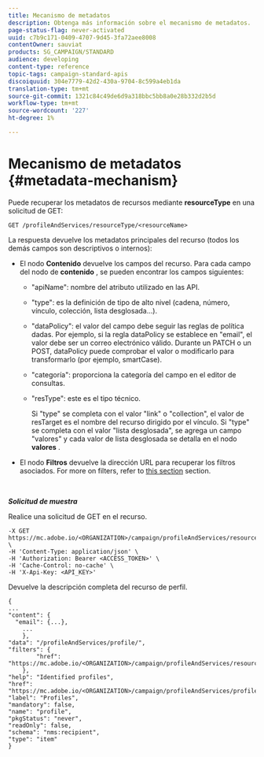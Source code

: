 ```yaml
---
title: Mecanismo de metadatos
description: Obtenga más información sobre el mecanismo de metadatos.
page-status-flag: never-activated
uuid: c7b9c171-0409-4707-9d45-3fa72aee8008
contentOwner: sauviat
products: SG_CAMPAIGN/STANDARD
audience: developing
content-type: reference
topic-tags: campaign-standard-apis
discoiquuid: 304e7779-42d2-430a-9704-8c599a4eb1da
translation-type: tm+mt
source-git-commit: 1321c84c49de6d9a318bbc5bb8a0e28b332d2b5d
workflow-type: tm+mt
source-wordcount: '227'
ht-degree: 1%

---
```



# Mecanismo de metadatos {#metadata-mechanism}

Puede recuperar los metadatos de recursos mediante **resourceType** en una solicitud de GET:

`GET /profileAndServices/resourceType/<resourceName>`

La respuesta devuelve los metadatos principales del recurso (todos los demás campos son descriptivos o internos):

* El nodo **Contenido** devuelve los campos del recurso. Para cada campo del nodo de **contenido** , se pueden encontrar los campos siguientes:

   * &quot;apiName&quot;: nombre del atributo utilizado en las API.
   * &quot;type&quot;: es la definición de tipo de alto nivel (cadena, número, vínculo, colección, lista desglosada...).
   * &quot;dataPolicy&quot;: el valor del campo debe seguir las reglas de política dadas. Por ejemplo, si la regla dataPolicy se establece en &quot;email&quot;, el valor debe ser un correo electrónico válido. Durante un PATCH o un POST, dataPolicy puede comprobar el valor o modificarlo para transformarlo (por ejemplo, smartCase).
   * &quot;categoría&quot;: proporciona la categoría del campo en el editor de consultas.
   * &quot;resType&quot;: este es el tipo técnico.

      Si &quot;type&quot; se completa con el valor &quot;link&quot; o &quot;collection&quot;, el valor de resTarget es el nombre del recurso dirigido por el vínculo.
Si &quot;type&quot; se completa con el valor &quot;lista desglosada&quot;, se agrega un campo &quot;valores&quot; y cada valor de lista desglosada se detalla en el nodo **valores** .

* El nodo **Filtros** devuelve la dirección URL para recuperar los filtros asociados. For more on filters, refer to [this section](../../api/using/filtering.md) section.

<!-- créer une section au même niveau sur les liens -->
<!-- dans l'exemple: birthdate, email +  mettre 2 liens : un de type 1-1 , 1-N
si on prend l'exemple de l'org unit, on aura un bon exemple lien -->
<!-- plus reparler du node Data -->

<br/>

***Solicitud de muestra***

Realice una solicitud de GET en el recurso.

```
-X GET https://mc.adobe.io/<ORGANIZATION>/campaign/profileAndServices/resourceType/profile \
-H 'Content-Type: application/json' \
-H 'Authorization: Bearer <ACCESS_TOKEN>' \
-H 'Cache-Control: no-cache' \
-H 'X-Api-Key: <API_KEY>'
```

Devuelve la descripción completa del recurso de perfil.

```
{
...
"content": {
  "email": {...},
    ...
    },
"data": "/profileAndServices/profile/",
"filters": {
        "href": "https://mc.adobe.io/<ORGANIZATION>/campaign/profileAndServices/resourceType/<PKEY>"
    },
"help": "Identified profiles",
"href": "https://mc.adobe.io/<ORGANIZATION>/campaign/profileAndServices/profile/metadata",
"label": "Profiles",
"mandatory": false,
"name": "profile",
"pkgStatus": "never",
"readOnly": false,
"schema": "nms:recipient",
"type": "item"
}
```
